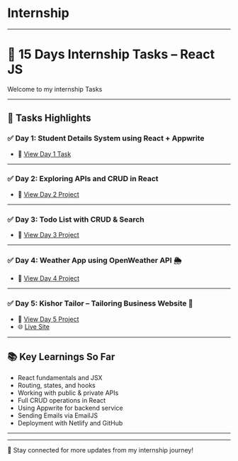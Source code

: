 # Internship
<hr/>

# 💼 15 Days Internship Tasks – React JS 

Welcome to my internship Tasks 

---

## 📌 Tasks Highlights

### ✅ Day 1: Student Details System using React + Appwrite
- 🔗 [View Day 1 Task](https://github.com/mochi-vidhi/Internship/tree/main/Tasks/Day-1)

---

### ✅ Day 2: Exploring APIs and CRUD in React

- 🔗 [View Day 2 Project](./Day-2-API-React-CRUD/README.md)

---

### ✅ Day 3: Todo List with CRUD & Search

- 🔗 [View Day 3 Project](./Day-3-Todo-Search-CRUD/README.md)

---

### ✅ Day 4: Weather App using OpenWeather API 🌦️

- 🔗 [View Day 4 Project](./Day-4-Weather-App/README.md)

---

### ✅ Day 5: Kishor Tailor – Tailoring Business Website 👔

- 🔗 [View Day 5 Project](./Day-5-Kishor-Tailor-Website/README.md)  
- 🌐 [Live Site](https://kishor-tailor.netlify.app)

---

## 📚 Key Learnings So Far

- React fundamentals and JSX
- Routing, states, and hooks
- Working with public & private APIs
- Full CRUD operations in React
- Using Appwrite for backend service
- Sending Emails via EmailJS
- Deployment with Netlify and GitHub

---


---

🎯 Stay connected for more updates from my internship journey!

